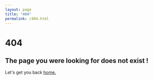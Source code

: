 ```yaml
---
layout: page
title: "404"
permalink: /404.html
--- 
```


<h1> 404 </h1>
<h2> The page you were looking for does not exist ! </h2>
      <p> Let's get you back <a href="https://riversouls.art/">home.</a></p>
